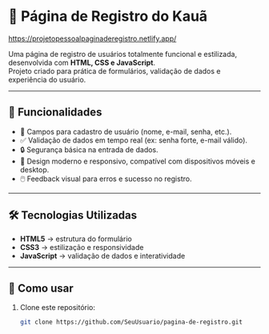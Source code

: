 # 📝 Página de Registro do Kauã
https://projetopessoalpaginaderegistro.netlify.app/

Uma página de registro de usuários totalmente funcional e estilizada, desenvolvida com **HTML, CSS e JavaScript**.  
Projeto criado para prática de formulários, validação de dados e experiência do usuário.  

---

## 🚀 Funcionalidades
- 👤 Campos para cadastro de usuário (nome, e-mail, senha, etc.).  
- ✅ Validação de dados em tempo real (ex: senha forte, e-mail válido).  
- 🔒 Segurança básica na entrada de dados.  
- 🌈 Design moderno e responsivo, compatível com dispositivos móveis e desktop.  
- 🖱️ Feedback visual para erros e sucesso no registro.  

---

## 🛠️ Tecnologias Utilizadas
- **HTML5** → estrutura do formulário  
- **CSS3** → estilização e responsividade  
- **JavaScript** → validação de dados e interatividade  
 

---

## 📂 Como usar
1. Clone este repositório:  
   ```bash
   git clone https://github.com/SeuUsuario/pagina-de-registro.git

